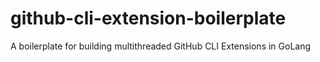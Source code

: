 # github-cli-extension-boilerplate
A boilerplate for building multithreaded GitHub CLI Extensions in GoLang
